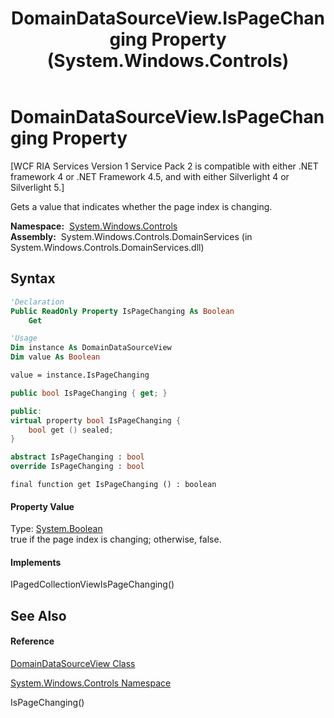 ﻿---
title: DomainDataSourceView.IsPageChanging Property  (System.Windows.Controls)
TOCTitle: IsPageChanging Property
ms:assetid: P:System.Windows.Controls.DomainDataSourceView.IsPageChanging
ms:mtpsurl: https://msdn.microsoft.com/en-us/library/system.windows.controls.domaindatasourceview.ispagechanging(v=VS.91)
ms:contentKeyID: 28754792
ms.date: 01/27/2012
mtps_version: v=VS.91
f1_keywords:
- System.Windows.Controls.DomainDataSourceView.IsPageChanging
- System.Windows.Controls.DomainDataSourceView.get_IsPageChanging
dev_langs:
- CSharp
- JScript
- VB
- FSharp
- c++
api_location:
- System.Windows.Controls.DomainServices.dll
api_name:
- System.Windows.Controls.DomainDataSourceView.get_IsPageChanging
- System.Windows.Controls.DomainDataSourceView.IsPageChanging
api_type:
- Managed
topic_type:
- apiref
- kbSyntax
product_family_name: VS
ROBOTS: INDEX,FOLLOW
---

# DomainDataSourceView.IsPageChanging Property

\[WCF RIA Services Version 1 Service Pack 2 is compatible with either .NET framework 4 or .NET Framework 4.5, and with either Silverlight 4 or Silverlight 5.\]

Gets a value that indicates whether the page index is changing.

**Namespace:**  [System.Windows.Controls](ms590941\(v=vs.91\).md)  
**Assembly:**  System.Windows.Controls.DomainServices (in System.Windows.Controls.DomainServices.dll)

## Syntax

``` vb
'Declaration
Public ReadOnly Property IsPageChanging As Boolean
    Get
```

``` vb
'Usage
Dim instance As DomainDataSourceView
Dim value As Boolean

value = instance.IsPageChanging
```

``` csharp
public bool IsPageChanging { get; }
```

``` c++
public:
virtual property bool IsPageChanging {
    bool get () sealed;
}
```

``` fsharp
abstract IsPageChanging : bool
override IsPageChanging : bool
```

``` jscript
final function get IsPageChanging () : boolean
```

#### Property Value

Type: [System.Boolean](https://msdn.microsoft.com/en-us/library/a28wyd50)  
true if the page index is changing; otherwise, false.  

#### Implements

IPagedCollectionViewIsPageChanging()  

## See Also

#### Reference

[DomainDataSourceView Class](ff422675\(v=vs.91\).md)

[System.Windows.Controls Namespace](ms590941\(v=vs.91\).md)

IsPageChanging()

